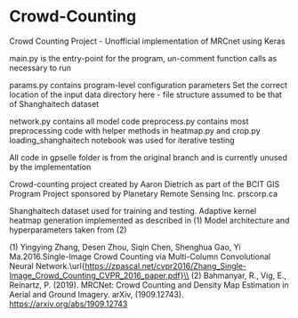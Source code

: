 # Crowd-Counting
Crowd Counting Project - Unofficial implementation of MRCnet using Keras

main.py is the entry-point for the program, un-comment function calls as necessary to run

params.py contains program-level configuration parameters
  Set the correct location of the input data directory here - file structure assumed to be that of Shanghaitech dataset

network.py contains all model code
preprocess.py contains most preprocessing code with helper methods in heatmap.py and crop.py
loading_shanghaitech notebook was used for iterative testing

All code in gpselle folder is from the original branch and is currently unused by the implementation



Crowd-counting project created by Aaron Dietrich as part of the BCIT GIS Program
Project sponsored by Planetary Remote Sensing Inc. prscorp.ca

Shanghaitech dataset used for training and testing. Adaptive kernel heatmap generation implemented as described in (1)
Model architecture and hyperparameters taken from (2)

(1) Yingying Zhang, Desen Zhou, Siqin Chen, Shenghua Gao, Yi Ma.2016.Single-Image Crowd Counting via Multi-Column Convolutional Neural Network.\url{https://zpascal.net/cvpr2016/Zhang_Single-Image_Crowd_Counting_CVPR_2016_paper.pdf}\\
(2) Bahmanyar, R., Vig, E., Reinartz, P. (2019). MRCNet: Crowd Counting and Density Map Estimation in Aerial and Ground Imagery. arXiv, (1909.12743). https://arxiv.org/abs/1909.12743
